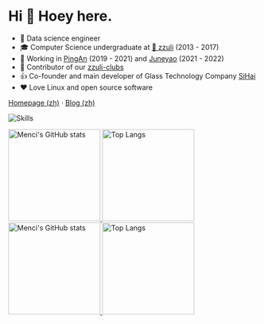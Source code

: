 # Hi 👋 Hoey here.

* 🎈 Data science engineer
* 🎓 Computer Science undergraduate at [🏫 zzuli](http://www.zzuli.edu.cn/) (2013 - 2017)
* 🌱 Working in [PingAn](https://www.pingan.com/official/insurance) (2019 - 2021) and [Juneyao](http://www.juneyaoair.com/index.aspx) (2021 - 2022)
* 🌟 Contributor of our [zzuli-clubs](https://github.com/zzuliACGN)
* 👍 Co-founder and main developer of Glass Technology Company [SiHai](http://www.sihai.ml/)
* ❤️ Love Linux and open source software

[Homepage (zh)](https://hoey.tk) · [Blog (zh)](https://blog.hoey.tk) 

![Skills](https://skillicons.dev/icons?i=azure,cloudflare,workers,github,c,cpp,cs,html,js,ts,css,sass,php,py,go,md,regex,bash,docker,git,mongodb,mysql,redis,linux,nginx,vim,vscode,express,electron,jquery,nodejs,nestjs,react,vue,wasm)

<a href="https://github-readme-stats-one-bice.vercel.app/api?username=hoey94&show_icons=true&include_all_commits=true&role=OWNER,ORGANIZATION_MEMBER#gh-light-mode-only" target="_blank">
  <img src="https://github-readme-stats-one-bice.vercel.app/api?username=hoey94&show_icons=true&include_all_commits=true&role=OWNER,ORGANIZATION_MEMBER#gh-light-mode-only" alt="Menci's GitHub stats" height="185px">
</a>
<a href="https://github-readme-stats-one-bice.vercel.app/api/top-langs/?username=hoey94 &layout=compact&langs_count=8&include_all_commits=true&role=OWNER,ORGANIZATION_MEMBER#gh-light-mode-only">
  <img src="https://github-readme-stats-one-bice.vercel.app/api/top-langs/?username=hoey94&layout=compact&langs_count=8&include_all_commits=true&role=OWNER,ORGANIZATION_MEMBER#gh-light-mode-only" alt="Top Langs" height="185px">
</a>

<a href="https://github-readme-stats-one-bice.vercel.app/api?username=hoey94&theme=calm&show_icons=true&include_all_commits=true&role=OWNER,ORGANIZATION_MEMBER#gh-dark-mode-only" target="_blank">
  <img src="https://github-readme-stats-one-bice.vercel.app/api?username=hoey94&theme=calm&show_icons=true&include_all_commits=true&role=OWNER,ORGANIZATION_MEMBER#gh-dark-mode-only" alt="Menci's GitHub stats" height="185px">
</a>
<a href="https://github-readme-stats-one-bice.vercel.app/api/top-langs/?username=hoey94&theme=calm&layout=compact&langs_count=8&include_all_commits=true&role=OWNER,ORGANIZATION_MEMBER#gh-dark-mode-only">
  <img src="https://github-readme-stats-one-bice.vercel.app/api/top-langs/?username=hoey94&theme=calm&layout=compact&langs_count=8&include_all_commits=true&role=OWNER,ORGANIZATION_MEMBER#gh-dark-mode-only" alt="Top Langs" height="185px">
</a>
